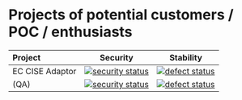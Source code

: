 # Projects of potential customers / POC / enthusiasts

| Project          | Security      | Stability  |
|:---------------- | ------------- | ---------- |
| EC CISE Adaptor  | [![security status](https://www.meterian.com/badge/gh/ec-jrc/cise-ais-adaptor/security)](https://www.meterian.com/report/gh/ec-jrc/cise-ais-adaptor) | [![defect status](https://www.meterian.com/badge/gh/ec-jrc/cise-ais-adaptor/stability)](https://www.meterian.com/report/gh/ec-jrc/cise-ais-adaptor) |
| (QA)             | [![security status](https://qa.meterian.com/badge/gh/ec-jrc/cise-ais-adaptor/security)](https://qa.meterian.com/report/gh/ec-jrc/cise-ais-adaptor) | [![defect status](https://qa.meterian.com/badge/gh/ec-jrc/cise-ais-adaptor/stability)](https://qa.meterian.com/report/gh/ec-jrc/cise-ais-adaptor) |

